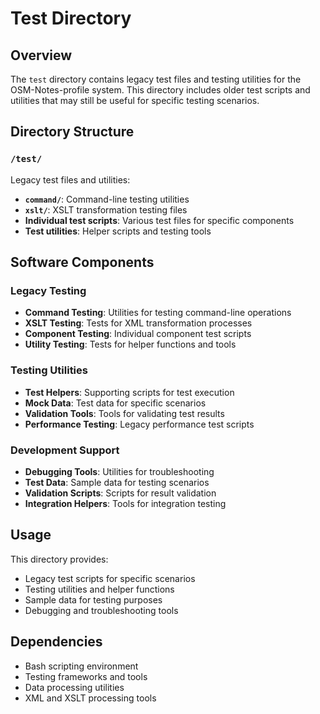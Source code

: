 # Test Directory

## Overview
The `test` directory contains legacy test files and testing utilities for the
OSM-Notes-profile system. This directory includes older test scripts and
utilities that may still be useful for specific testing scenarios.

## Directory Structure

### `/test/`
Legacy test files and utilities:
- **`command/`**: Command-line testing utilities
- **`xslt/`**: XSLT transformation testing files
- **Individual test scripts**: Various test files for specific components
- **Test utilities**: Helper scripts and testing tools

## Software Components

### Legacy Testing
- **Command Testing**: Utilities for testing command-line operations
- **XSLT Testing**: Tests for XML transformation processes
- **Component Testing**: Individual component test scripts
- **Utility Testing**: Tests for helper functions and tools

### Testing Utilities
- **Test Helpers**: Supporting scripts for test execution
- **Mock Data**: Test data for specific scenarios
- **Validation Tools**: Tools for validating test results
- **Performance Testing**: Legacy performance test scripts

### Development Support
- **Debugging Tools**: Utilities for troubleshooting
- **Test Data**: Sample data for testing scenarios
- **Validation Scripts**: Scripts for result validation
- **Integration Helpers**: Tools for integration testing

## Usage
This directory provides:
- Legacy test scripts for specific scenarios
- Testing utilities and helper functions
- Sample data for testing purposes
- Debugging and troubleshooting tools

## Dependencies
- Bash scripting environment
- Testing frameworks and tools
- Data processing utilities
- XML and XSLT processing tools

